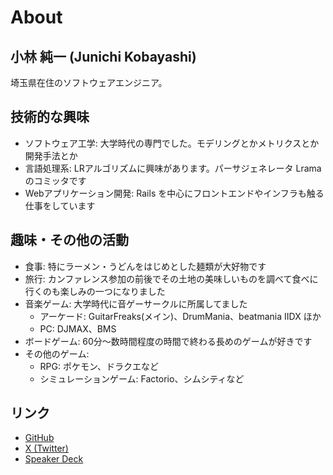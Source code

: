 # About

## 小林 純一 (Junichi Kobayashi)

埼玉県在住のソフトウェアエンジニア。

## 技術的な興味

- ソフトウェア工学: 大学時代の専門でした。モデリングとかメトリクスとか開発手法とか
- 言語処理系: LRアルゴリズムに興味があります。パーサジェネレータ Lrama のコミッタです
- Webアプリケーション開発: Rails を中心にフロントエンドやインフラも触る仕事をしています

## 趣味・その他の活動

- 食事: 特にラーメン・うどんをはじめとした麺類が大好物です
- 旅行: カンファレンス参加の前後でその土地の美味しいものを調べて食べに行くのも楽しみの一つになりました
- 音楽ゲーム: 大学時代に音ゲーサークルに所属してました
  - アーケード: GuitarFreaks(メイン)、DrumMania、beatmania IIDX ほか
  - PC: DJMAX、BMS
- ボードゲーム: 60分～数時間程度の時間で終わる長めのゲームが好きです
- その他のゲーム:
  - RPG: ポケモン、ドラクエなど
  - シミュレーションゲーム: Factorio、シムシティなど

## リンク

- [GitHub](https://github.com/junk0612)
- [X (Twitter)](https://twitter.com/junk0612)
- [Speaker Deck](https://speakerdeck.com/junk0612)
